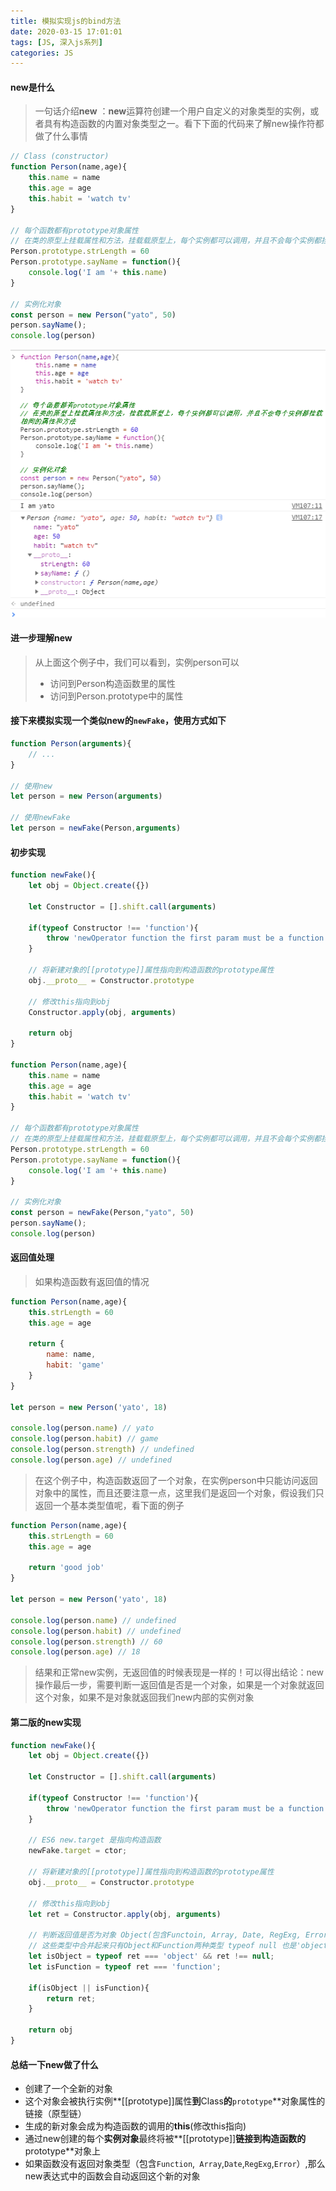 ```yaml
---
title: 模拟实现js的bind方法
date: 2020-03-15 17:01:01
tags: [JS, 深入js系列]
categories: JS
---
```


####  new是什么

> 一句话介绍**new** ：**new**运算符创建一个用户自定义的对象类型的实例，或者具有构造函数的内置对象类型之一。看下下面的代码来了解new操作符都做了什么事情

<!--more-->

```js
// Class (constructor)
function Person(name,age){
    this.name = name
    this.age = age
    this.habit = 'watch tv'
}

// 每个函数都有prototype对象属性
// 在类的原型上挂载属性和方法，挂载载原型上，每个实例都可以调用，并且不会每个实例都挂载相同的属性和方法
Person.prototype.strLength = 60
Person.prototype.sayName = function(){
    console.log('I am '+ this.name)
}

// 实例化对象
const person = new Person("yato", 50)
person.sayName();
console.log(person)

```

![20200315154922imagepng](https://raw.githubusercontent.com/QiqiM/yato-GitNote/master/20200315154922-image.png)

####   进一步理解new

> 从上面这个例子中，我们可以看到，实例person可以
>
> + 访问到Person构造函数里的属性
> + 访问到Person.prototype中的属性

####  接下来模拟实现一个类似new的`newFake`，使用方式如下

```js
function Person(arguments){
    // ...
}

// 使用new
let person = new Person(arguments)

// 使用newFake
let person = newFake(Person,arguments)
```

#### 初步实现

```js
function newFake(){
    let obj = Object.create({})

    let Constructor = [].shift.call(arguments)

    if(typeof Constructor !== 'function'){
        throw 'newOperator function the first param must be a function';
    }
        
    // 将新建对象的[[prototype]]属性指向到构造函数的prototype属性
    obj.__proto__ = Constructor.prototype

    // 修改this指向到obj
    Constructor.apply(obj, arguments)

    return obj
}

function Person(name,age){
    this.name = name
    this.age = age
    this.habit = 'watch tv'
}

// 每个函数都有prototype对象属性
// 在类的原型上挂载属性和方法，挂载载原型上，每个实例都可以调用，并且不会每个实例都挂载相同的属性和方法
Person.prototype.strLength = 60
Person.prototype.sayName = function(){
    console.log('I am '+ this.name)
}

// 实例化对象
const person = newFake(Person,"yato", 50)
person.sayName();
console.log(person)
```

####  返回值处理

> 如果构造函数有返回值的情况

```js
function Person(name,age){
    this.strLength = 60
    this.age = age
    
    return {
 		name: name,
        habit: 'game'
    }
}

let person = new Person('yato', 18)

console.log(person.name) // yato
console.log(person.habit) // game
console.log(person.strength) // undefined
console.log(person.age) // undefined
```

> 在这个例子中，构造函数返回了一个对象，在实例person中只能访问返回对象中的属性，而且还要注意一点，这里我们是返回一个对象，假设我们只返回一个基本类型值呢，看下面的例子

```js
function Person(name,age){
    this.strLength = 60
    this.age = age
    
    return 'good job'
}

let person = new Person('yato', 18)

console.log(person.name) // undefined
console.log(person.habit) // undefined
console.log(person.strength) // 60
console.log(person.age) // 18
```

> 结果和正常new实例，无返回值的时候表现是一样的！可以得出结论：new操作最后一步，需要判断一返回值是否是一个对象，如果是一个对象就返回这个对象，如果不是对象就返回我们new内部的实例对象

#### 第二版的new实现

```js
function newFake(){
    let obj = Object.create({})

    let Constructor = [].shift.call(arguments)

    if(typeof Constructor !== 'function'){
        throw 'newOperator function the first param must be a function';
    }
    
    // ES6 new.target 是指向构造函数
    newFake.target = ctor;
        
    // 将新建对象的[[prototype]]属性指向到构造函数的prototype属性
    obj.__proto__ = Constructor.prototype

    // 修改this指向到obj
	let ret = Constructor.apply(obj, arguments)
    
    // 判断返回值是否为对象 Object(包含Functoin, Array, Date, RegExg, Error)都会直接返回这些值。
    // 这些类型中合并起来只有Object和Function两种类型 typeof null 也是'object'所以要不等于null，排除	 // null
    let isObject = typeof ret === 'object' && ret !== null;
    let isFunction = typeof ret === 'function';

    if(isObject || isFunction){
        return ret;
    }
    
    return obj
}
```

####  总结一下new做了什么

+ 创建了一个全新的对象
+ 这个对象会被执行实例**[[prototype]]属性**到**Class**的**`prototype`**对象属性的链接（原型链）
+ 生成的新对象会成为构造函数的调用的**this**(修改this指向)
+ 通过new创建的每个**实例对象**最终将被**[[prototype]]**链接到构造函数的**prototype**对象上
+ 如果函数没有返回对象类型（包含`Function`,` Array`,`Date`,`RegExg`,`Error`）,那么new表达式中的函数会自动返回这个新的对象

